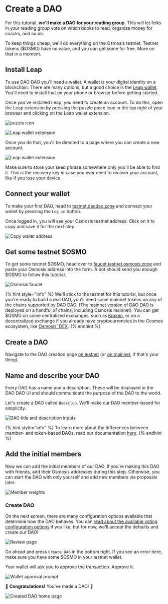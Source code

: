 # Create a DAO

For this tutorial, **we'll make a DAO for your reading group**. This will let folks in your reading group vote on which books to read, organize money for snacks, and so on.

To keep things cheap, we'll do everything on the Osmosis testnet. Testnet tokens ($OSMO) have no value, and you can get some for free. More on that in a moment.

## Install Leap

To use DAO DAO you'll need a wallet. A wallet is your digital identity on a blockchain. There are many options, but a good choice is the [Leap wallet](https://www.leapwallet.io). You'll need to install that on your phone or browser before getting started.

Once you've installed Leap, you need to create an account. To do this, open the Leap extension by pressing the puzzle piece icon in the top right of your browser and clicking on the Leap wallet extension.

![puzzle icon](../.gitbook/assets/puzzle.png)

![Leap wallet extension](../.gitbook/assets/leap-extension.png)

Once you do that, you'll be directed to a page where you can create a new account.

![Leap wallet extension](../.gitbook/assets/welcome-to-leap.png)

Make sure to store your seed phrase somewhere only you'll be able to find it. This is the recovery key in case you ever need to recover your account, like if you lose your device.

## Connect your wallet

To make your first DAO, head to [testnet.daodao.zone](https://testnet.daodao.zone/) and connect your wallet by pressing the `Log in` button.

Once logged in, you will see your Osmosis testnet address. Click on it to copy and save it for the next step.

![Copy wallet address](../.gitbook/assets/wallet-copy-address.png)

## Get some testnet $OSMO

To get some testnet $OSMO, head over to [faucet.testnet.osmosis.zone](https://faucet.testnet.osmosis.zone) and paste your Osmosis address into the form. A bot should send you enough $OSMO to follow this tutorial.

![Osmosis faucet](../.gitbook/assets/osmosis-faucet.png)

{% hint style="info" %}
We'll stick to the testnet for this tutorial, but once you're ready to build a real DAO, you'll need some mainnet tokens on any of the chains supported by DAO DAO. (The [mainnet version of DAO DAO](https://daodao.zone) is deployed on a handful of chains, including Osmosis mainnet). You can get $OSMO on some centralized exchanges, such as [Kraken](https://kraken.com), or on a decentralized exchange if you already have cryptocurrencies in the Cosmos ecosystem, like [Osmosis' DEX](https://osmosis.zone).
{% endhint %}

## Create a DAO

Navigate to the DAO creation page [on testnet](https://testnet.daodao.zone/dao/create?chain=osmo-test-5) (or [on mainnet](https://daodao.zone/dao/create), if that's your thing).

## Name and describe your DAO

Every DAO has a name and a description. These will be displayed in the DAO DAO UI and should communicate the purpose of the DAO to the world.

Let's create a DAO called `Bookclub`. We'll make our DAO member-based for simplicity.

![DAO title and description inputs](../.gitbook/assets/create-dao-title.png)

{% hint style="info" %}
To learn more about the differences between member- and token-based DAOs, read our documentation [here](../introduction/whats-a-dao/#voting-power).
{% endhint %}

## Add the initial members

Now we can add the initial members of our DAO. If you're making this DAO with friends, add their Osmosis addresses during this step. Otherwise, you can start the DAO with only yourself and add new members via proposals later.

![Member weights](../.gitbook/assets/create-dao-members.png)

### Create DAO

On the next screen, there are many configuration options available that determine how the DAO behaves. You can [read about the available voting configuration options](../dao-governance/configuration/voting/) if you like, but for now, we'll accept the defaults and create our DAO!

![Review page](../.gitbook/assets/create-dao-review.png)

Go ahead and press `Create DAO` in the bottom right. If you see an error here, make sure you have some $OSMO in your testnet wallet.

Your wallet will ask you to approve the transaction. Approve it.

![Wallet approval prompt](../.gitbook/assets/create-dao-wallet-approve.png)

🎉 **Congratulations!** You've made a DAO! 🎉

![Created DAO home page](../.gitbook/assets/create-dao-done.png)
